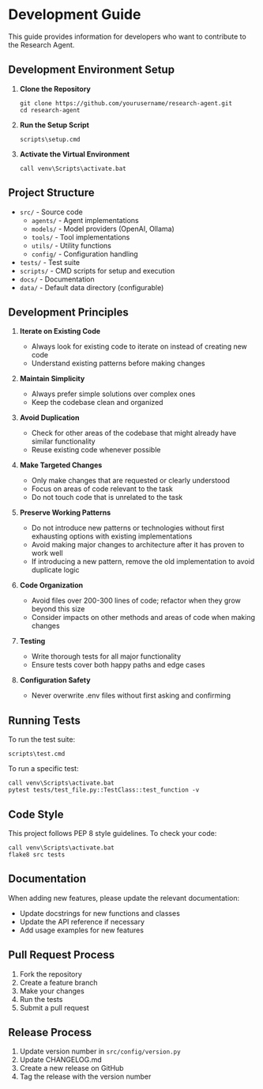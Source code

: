 # Development Guide

This guide provides information for developers who want to contribute to the Research Agent.

## Development Environment Setup

1. **Clone the Repository**

   ```
   git clone https://github.com/yourusername/research-agent.git
   cd research-agent
   ```

2. **Run the Setup Script**

   ```
   scripts\setup.cmd
   ```

3. **Activate the Virtual Environment**

   ```
   call venv\Scripts\activate.bat
   ```

## Project Structure

- `src/` - Source code
  - `agents/` - Agent implementations
  - `models/` - Model providers (OpenAI, Ollama)
  - `tools/` - Tool implementations
  - `utils/` - Utility functions
  - `config/` - Configuration handling
- `tests/` - Test suite
- `scripts/` - CMD scripts for setup and execution
- `docs/` - Documentation
- `data/` - Default data directory (configurable)

## Development Principles

1. **Iterate on Existing Code**
   - Always look for existing code to iterate on instead of creating new code
   - Understand existing patterns before making changes

2. **Maintain Simplicity**
   - Always prefer simple solutions over complex ones
   - Keep the codebase clean and organized

3. **Avoid Duplication**
   - Check for other areas of the codebase that might already have similar functionality
   - Reuse existing code whenever possible

4. **Make Targeted Changes**
   - Only make changes that are requested or clearly understood
   - Focus on areas of code relevant to the task
   - Do not touch code that is unrelated to the task

5. **Preserve Working Patterns**
   - Do not introduce new patterns or technologies without first exhausting options with existing implementations
   - Avoid making major changes to architecture after it has proven to work well
   - If introducing a new pattern, remove the old implementation to avoid duplicate logic

6. **Code Organization**
   - Avoid files over 200-300 lines of code; refactor when they grow beyond this size
   - Consider impacts on other methods and areas of code when making changes

7. **Testing**
   - Write thorough tests for all major functionality
   - Ensure tests cover both happy paths and edge cases

8. **Configuration Safety**
   - Never overwrite .env files without first asking and confirming

## Running Tests

To run the test suite:

```
scripts\test.cmd
```

To run a specific test:

```
call venv\Scripts\activate.bat
pytest tests/test_file.py::TestClass::test_function -v
```

## Code Style

This project follows PEP 8 style guidelines. To check your code:

```
call venv\Scripts\activate.bat
flake8 src tests
```

## Documentation

When adding new features, please update the relevant documentation:

- Update docstrings for new functions and classes
- Update the API reference if necessary
- Add usage examples for new features

## Pull Request Process

1. Fork the repository
2. Create a feature branch
3. Make your changes
4. Run the tests
5. Submit a pull request

## Release Process

1. Update version number in `src/config/version.py`
2. Update CHANGELOG.md
3. Create a new release on GitHub
4. Tag the release with the version number
